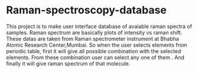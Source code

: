 # Raman-spectroscopy-database
This project is to make user interface database of avaiable raman spectra of samples. Raman spectrum are basically plots of intensity vs raman shift. 
These datas are taken from Raman spectrometer instrument at Bhabha Atomic Research Center,Mumbai. 
So when the user selects elements from periodic table, first it will give all possible combination with the selected elements. From these combination user can select any one of them . And finally it will give raman spectrum of that molecule.
